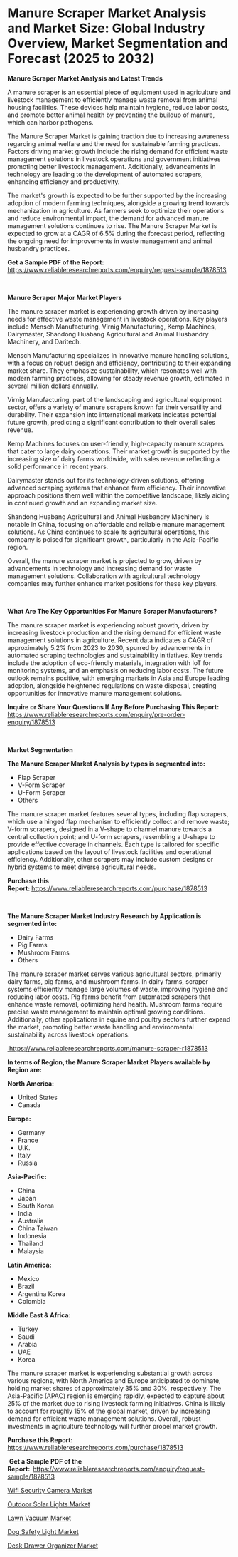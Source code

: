<p><h1>Manure Scraper Market Analysis and Market Size: Global Industry Overview, Market Segmentation and Forecast (2025 to 2032)</h1></p><p><strong>Manure Scraper Market Analysis and Latest Trends</strong></p>
<p><p>A manure scraper is an essential piece of equipment used in agriculture and livestock management to efficiently manage waste removal from animal housing facilities. These devices help maintain hygiene, reduce labor costs, and promote better animal health by preventing the buildup of manure, which can harbor pathogens. </p><p>The Manure Scraper Market is gaining traction due to increasing awareness regarding animal welfare and the need for sustainable farming practices. Factors driving market growth include the rising demand for efficient waste management solutions in livestock operations and government initiatives promoting better livestock management. Additionally, advancements in technology are leading to the development of automated scrapers, enhancing efficiency and productivity.</p><p>The market's growth is expected to be further supported by the increasing adoption of modern farming techniques, alongside a growing trend towards mechanization in agriculture. As farmers seek to optimize their operations and reduce environmental impact, the demand for advanced manure management solutions continues to rise. The Manure Scraper Market is expected to grow at a CAGR of 6.5% during the forecast period, reflecting the ongoing need for improvements in waste management and animal husbandry practices.</p></p>
<p><strong>Get a Sample PDF of the Report:&nbsp;</strong> <a href="https://www.reliableresearchreports.com/enquiry/request-sample/1878513?utm_campaign=40&utm_medium=2&utm_source=Github&utm_content=ia&utm_term=20022025&utm_id=manure-scraper">https://www.reliableresearchreports.com/enquiry/request-sample/1878513</a></p>
<p>&nbsp;</p>
<p><strong>Manure Scraper Major Market Players</strong></p>
<p><p>The manure scraper market is experiencing growth driven by increasing needs for effective waste management in livestock operations. Key players include Mensch Manufacturing, Virnig Manufacturing, Kemp Machines, Dairymaster, Shandong Huabang Agricultural and Animal Husbandry Machinery, and Daritech. </p><p>Mensch Manufacturing specializes in innovative manure handling solutions, with a focus on robust design and efficiency, contributing to their expanding market share. They emphasize sustainability, which resonates well with modern farming practices, allowing for steady revenue growth, estimated in several million dollars annually.</p><p>Virnig Manufacturing, part of the landscaping and agricultural equipment sector, offers a variety of manure scrapers known for their versatility and durability. Their expansion into international markets indicates potential future growth, predicting a significant contribution to their overall sales revenue.</p><p>Kemp Machines focuses on user-friendly, high-capacity manure scrapers that cater to large dairy operations. Their market growth is supported by the increasing size of dairy farms worldwide, with sales revenue reflecting a solid performance in recent years. </p><p>Dairymaster stands out for its technology-driven solutions, offering advanced scraping systems that enhance farm efficiency. Their innovative approach positions them well within the competitive landscape, likely aiding in continued growth and an expanding market size.</p><p>Shandong Huabang Agricultural and Animal Husbandry Machinery is notable in China, focusing on affordable and reliable manure management solutions. As China continues to scale its agricultural operations, this company is poised for significant growth, particularly in the Asia-Pacific region.</p><p>Overall, the manure scraper market is projected to grow, driven by advancements in technology and increasing demand for waste management solutions. Collaboration with agricultural technology companies may further enhance market positions for these key players.</p></p>
<p>&nbsp;</p>
<p><strong>What Are The Key Opportunities For Manure Scraper Manufacturers?</strong></p>
<p><p>The manure scraper market is experiencing robust growth, driven by increasing livestock production and the rising demand for efficient waste management solutions in agriculture. Recent data indicates a CAGR of approximately 5.2% from 2023 to 2030, spurred by advancements in automated scraping technologies and sustainability initiatives. Key trends include the adoption of eco-friendly materials, integration with IoT for monitoring systems, and an emphasis on reducing labor costs. The future outlook remains positive, with emerging markets in Asia and Europe leading adoption, alongside heightened regulations on waste disposal, creating opportunities for innovative manure management solutions.</p></p>
<p><strong>Inquire or Share Your Questions If Any Before Purchasing This Report:</strong> <a href="https://www.reliableresearchreports.com/enquiry/pre-order-enquiry/1878513?utm_campaign=40&utm_medium=2&utm_source=Github&utm_content=ia&utm_term=20022025&utm_id=manure-scraper">https://www.reliableresearchreports.com/enquiry/pre-order-enquiry/1878513</a></p>
<p>&nbsp;</p>
<p><strong>Market Segmentation</strong></p>
<p><strong>The Manure Scraper Market Analysis by types is segmented into:</strong></p>
<p><ul><li>Flap Scraper</li><li>V-Form Scraper</li><li>U-Form Scraper</li><li>Others</li></ul></p>
<p><p>The manure scraper market features several types, including flap scrapers, which use a hinged flap mechanism to efficiently collect and remove waste; V-form scrapers, designed in a V-shape to channel manure towards a central collection point; and U-form scrapers, resembling a U-shape to provide effective coverage in channels. Each type is tailored for specific applications based on the layout of livestock facilities and operational efficiency. Additionally, other scrapers may include custom designs or hybrid systems to meet diverse agricultural needs.</p></p>
<p><strong>Purchase this Report:&nbsp;</strong><a href="https://www.reliableresearchreports.com/purchase/1878513?utm_campaign=40&utm_medium=2&utm_source=Github&utm_content=ia&utm_term=20022025&utm_id=manure-scraper">https://www.reliableresearchreports.com/purchase/1878513</a></p>
<p>&nbsp;</p>
<p><strong>The Manure Scraper Market Industry Research by Application is segmented into:</strong></p>
<p><ul><li>Dairy Farms</li><li>Pig Farms</li><li>Mushroom Farms</li><li>Others</li></ul></p>
<p><p>The manure scraper market serves various agricultural sectors, primarily dairy farms, pig farms, and mushroom farms. In dairy farms, scraper systems efficiently manage large volumes of waste, improving hygiene and reducing labor costs. Pig farms benefit from automated scrapers that enhance waste removal, optimizing herd health. Mushroom farms require precise waste management to maintain optimal growing conditions. Additionally, other applications in equine and poultry sectors further expand the market, promoting better waste handling and environmental sustainability across livestock operations.</p></p>
<p><a href="https://www.reliableresearchreports.com/manure-scraper-r1878513?utm_campaign=40&utm_medium=2&utm_source=Github&utm_content=ia&utm_term=20022025&utm_id=manure-scraper">&nbsp;https://www.reliableresearchreports.com/manure-scraper-r1878513</a></p>
<p><strong>In terms of Region, the Manure Scraper Market Players available by Region are:</strong></p>
<p>
    <p> <strong> North America: </strong>
        <ul>
            <li>United States</li>
            <li>Canada</li>
        </ul>
        </p> 
    <p> <strong> Europe: </strong>
        <ul>
            <li>Germany</li>
            <li>France</li>
            <li>U.K.</li>
            <li>Italy</li>
            <li>Russia</li>
        </ul>
        </p> 
    <p> <strong> Asia-Pacific: </strong>
        <ul>
            <li>China</li>
            <li>Japan</li>
            <li>South Korea</li>
            <li>India</li>
            <li>Australia</li>
            <li>China Taiwan</li>
            <li>Indonesia</li>
            <li>Thailand</li>
            <li>Malaysia</li>
        </ul>
        </p> 
    <p> <strong> Latin America: </strong>
        <ul>
            <li>Mexico</li>
            <li>Brazil</li>
            <li>Argentina Korea</li>
            <li>Colombia</li>
        </ul>
        </p> 
    <p> <strong> Middle East & Africa: </strong>
        <ul>
            <li>Turkey</li>
            <li>Saudi</li>
            <li>Arabia</li>
            <li>UAE</li>
            <li>Korea</li>
        </ul>
    </p>
    </p>
<p><p>The manure scraper market is experiencing substantial growth across various regions, with North America and Europe anticipated to dominate, holding market shares of approximately 35% and 30%, respectively. The Asia-Pacific (APAC) region is emerging rapidly, expected to capture about 25% of the market due to rising livestock farming initiatives. China is likely to account for roughly 15% of the global market, driven by increasing demand for efficient waste management solutions. Overall, robust investments in agriculture technology will further propel market growth.</p></p>
<p><strong>Purchase this Report: </strong><a href="https://www.reliableresearchreports.com/purchase/1878513?utm_campaign=40&utm_medium=2&utm_source=Github&utm_content=ia&utm_term=20022025&utm_id=manure-scraper">https://www.reliableresearchreports.com/purchase/1878513</a></p>
<p>&nbsp;<strong>Get a Sample PDF of the Report:&nbsp;&nbsp;</strong><a href="https://www.reliableresearchreports.com/enquiry/request-sample/1878513?utm_campaign=40&utm_medium=2&utm_source=Github&utm_content=ia&utm_term=20022025&utm_id=manure-scraper">https://www.reliableresearchreports.com/enquiry/request-sample/1878513</a></p>
<p><strong></strong></p>
<p><p><a href="https://github.com/cornuznwazue/Market-Research-Report-List-1/blob/main/wifi-security-camera-market.md?utm_campaign=40&utm_medium=2&utm_source=Github&utm_content=ia&utm_term=20022025&utm_id=manure-scraper">Wifi Security Camera Market</a></p><p><a href="https://github.com/sderolza/Market-Research-Report-List-1/blob/main/outdoor-solar-lights-market.md?utm_campaign=40&utm_medium=2&utm_source=Github&utm_content=ia&utm_term=20022025&utm_id=manure-scraper">Outdoor Solar Lights Market</a></p><p><a href="https://github.com/ijffseandy/Market-Research-Report-List-1/blob/main/lawn-vacuum-market.md?utm_campaign=40&utm_medium=2&utm_source=Github&utm_content=ia&utm_term=20022025&utm_id=manure-scraper">Lawn Vacuum Market</a></p><p><a href="https://github.com/mupumafrhad/Market-Research-Report-List-1/blob/main/dog-safety-light-market.md?utm_campaign=40&utm_medium=2&utm_source=Github&utm_content=ia&utm_term=20022025&utm_id=manure-scraper">Dog Safety Light Market</a></p><p><a href="https://github.com/daphnyvashdi/Market-Research-Report-List-1/blob/main/desk-drawer-organizer-market.md?utm_campaign=40&utm_medium=2&utm_source=Github&utm_content=ia&utm_term=20022025&utm_id=manure-scraper">Desk Drawer Organizer Market</a></p></p>